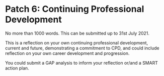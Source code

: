 # Patch 6: Continuing Professional Development

No more than 1000 words. This can be submitted up to 31st July 2021.

This is a reflection on your own continuing professional development, current
and future, demonstrating a commitment to CPD, and could include reflection on
your own career development and progression.

You could submit a GAP analysis to inform your reflection or/and a SMART action plan.
